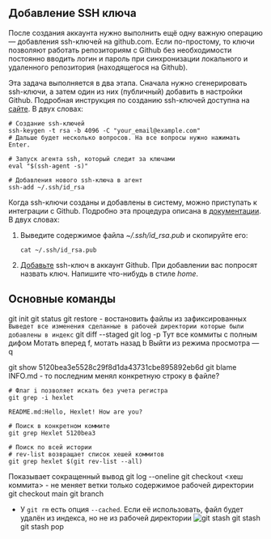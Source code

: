 ## Добавление SSH ключа

После создания аккаунта нужно выполнить ещё одну важную операцию — добавления ssh-ключей на github.com. Если по-простому, то ключи позволяют работать репозиториям с Github без необходимости постоянно вводить логин и пароль при синхронизации локального и удаленного репозитория (находящегося на Github).

Эта задача выполняется в два этапа. Сначала нужно сгенерировать ssh-ключи, а затем один из них (публичный) добавить в настройки Github. Подробная инструкция по созданию ssh-ключей доступна на [сайте](https://docs.github.com/en/github/authenticating-to-github/generating-a-new-ssh-key-and-adding-it-to-the-ssh-agent). В двух словах:

```
# Создание ssh-ключей
ssh-keygen -t rsa -b 4096 -C "your_email@example.com"
# Дальше будет несколько вопросов. На все вопросы нужно нажимать Enter.

# Запуск агента ssh, который следит за ключами
eval "$(ssh-agent -s)"

# Добавления нового ssh-ключа в агент
ssh-add ~/.ssh/id_rsa
```

Когда ssh-ключи созданы и добавлены в систему, можно приступать к интеграции с Github. Подробно эта процедура описана в [документации](https://docs.github.com/en/github/authenticating-to-github/adding-a-new-ssh-key-to-your-github-account). В двух словах:

1.  Выведите содержимое файла _~/.ssh/id_rsa.pub_ и скопируйте его:
    
    ```
    cat ~/.ssh/id_rsa.pub
    ```
    
2.  [Добавьте](https://github.com/settings/keys) ssh-ключ в аккаунт Github. При добавлении вас попросят назвать ключ. Напишите что-нибудь в стиле _home_.

## Основные команды
git init
git status
git restore - востановить файлы из зафиксированных
`Выведет все изменения сделанные в рабочей директории которые были добавлены в индекс`
git diff --staged
git log -p
Тут все коммиты с полным дифом
Мотать вперед f, мотать назад b
Выйти из режима просмотра — q

git show 5120bea3e5528c29f8d1da43731cbe895892eb6d
git blame INFO.md - то последним менял конкретную строку в файле?

```
# Флаг i позволяет искать без учета регистра
git grep -i hexlet

README.md:Hello, Hexlet! How are you?

# Поиск в конкретном коммите
git grep Hexlet 5120bea3

# Поиск по всей истории
# rev-list возвращает список хешей коммитов
git grep hexlet $(git rev-list --all)
```


Показывает сокращенный вывод
git log --oneline
git checkout <хеш коммита> - не меняет ветки только содержимое рабочей директории
git checkout main
git branch
-   У `git rm` есть опция `--cached`. Если её использовать, файл будет удалён из индекса, но не из рабочей директории
![git stash](https://cdn2.hexlet.io/derivations/image/original/eyJpZCI6ImY4ZjU4MmFjY2FlNTQ1NzY4NTM2OTUwOTVkYmUwODJhLmpwZyIsInN0b3JhZ2UiOiJjYWNoZSJ9?signature=c13cc2d6408a8f67a8eda11bb07ba0e8fcde26053081bc6ec1cf64638aa7977e)
git stash 
git stash pop
